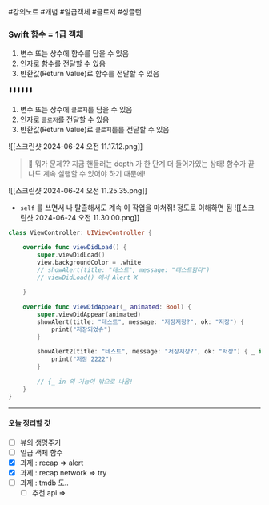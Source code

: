 #강의노트  #개념 #일급객체 #클로저 #싱글턴
### Swift 함수 = 1급 객체
1. 변수 또는 상수에 함수를 담을 수 있음 
2. 인자로 함수를 전달할 수 있음
3. 반환값(Return Value)로 함수를 전달할 수 있음

⬇️⬇️⬇️⬇️⬇️⬇️
1. 변수 또는 상수에 `클로저`를 담을 수 있음
2. 인자로 `클로저`를 전달할 수 있음
3. 반환값(Return Value)로 `클로저`를를 전달할 수 있음

![[스크린샷 2024-06-24 오전 11.17.12.png]]
> 🤔 뭐가 문제??
> 지금 핸들러는 depth 가 한 단계 더 들어가있는 상태! 
> 함수가 끝나도 계속 실행할 수 있어야 하기 때문에!

![[스크린샷 2024-06-24 오전 11.25.35.png]]
- `self` 를 쓰면서 나 탈출해서도 계속 이 작업을 마쳐줘! 정도로 이해하면 됨
![[스크린샷 2024-06-24 오전 11.30.00.png]]

```swift
class ViewController: UIViewController {

    override func viewDidLoad() {
        super.viewDidLoad()
        view.backgroundColor = .white
        // showAlert(title: "테스트", message: "테스트함다")
        // viewDidLoad() 에서 Alert X
        
    }
    
    override func viewDidAppear(_ animated: Bool) {
        super.viewDidAppear(animated)
        showAlert(title: "테스트", message: "저장저장?", ok: "저장") {
            print("저장되었슈")
        }
        
        showAlert2(title: "테스트", message: "저장저장?", ok: "저장") { _ in
            print("저장 2222")
        }
        
        // {_ in 의 기능이 밖으로 나옴!
    }
}
```


---
#### 오늘 정리할 것
- [ ] 뷰의 생명주기
- [ ] 일급 객체 함수
- [x] 과제 : recap => alert
- [x] 과제 : recap network => try
- [ ] 과제 : tmdb 도..
	- [ ] 추천 api =>